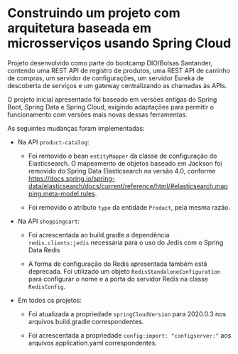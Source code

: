# Construindo um projeto com arquitetura baseada em microsserviços usando Spring Cloud

Projeto desenvolvido como parte do bootcamp DIO/Bolsas Santander, 
contendo uma REST API de registro de produtos, uma REST API de carrinho
de compras, um servidor de configurações, um servidor Eureka de descoberta
de serviços e um gateway centralizando as chamadas às APIs.

O projeto inicial apresentado foi baseado em versões antigas do Spring Boot,
Spring Data e Spring Cloud, exigindo adaptações para permitir o 
funcionamento com versões mais novas dessas ferramentas. 

As seguintes mudanças foram implementadas:
- Na API ``product-catalog``:
  
    - Foi removido o bean ``entityMapper`` da classe de configuração do Elasticsearch.
    O mapeamento de objetos baseado em Jackson foi removido do Spring Data 
    Elasticsearch na versão 4.0, conforme https://docs.spring.io/spring-data/elasticsearch/docs/current/reference/html/#elasticsearch.mapping.meta-model.rules.
    
    - Foi removido o atributo ``type`` da entidade ``Product``, pela mesma razão.

- Na API ``shoppingcart``:
    - Foi acrescentada ao build.gradle a dependência ``redis.clients:jedis`` necessária para o uso do
      Jedis com o Spring Data Redis
      
    - A forma de configuração do Redis apresentada também está deprecada. Foi
      utilizado um objeto ``RedisStandaloneConfiguration`` para configurar o nome
      e a porta do servidor Redis na classe ``RedisConfig``.
     
- Em todos os projetos:
    
    - Foi atualizada a propriedade ``springCloudVersion`` para 2020.0.3 nos
      arquivos build.gradle correspondentes.
      
    - Foi acrescentada a propriedade ``config:import: "configserver:"`` aos
      arquivos application.yaml correspondentes.
  

